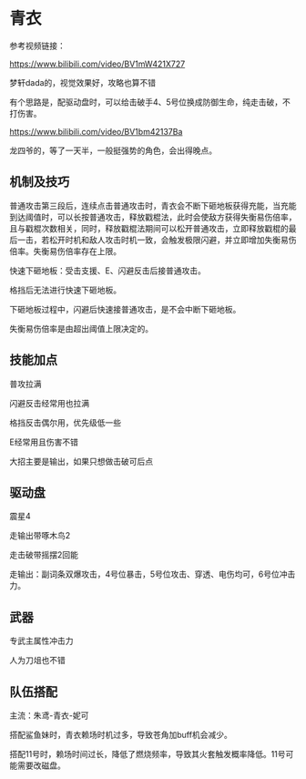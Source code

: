 # 青衣

参考视频链接：

https://www.bilibili.com/video/BV1mW421X727

梦轩dada的，视觉效果好，攻略也算不错

有个思路是，配驱动盘时，可以给击破手4、5号位换成防御生命，纯走击破，不打伤害。

https://www.bilibili.com/video/BV1bm42137Ba

龙四爷的，等了一天半，一般挺强势的角色，会出得晚点。

## 机制及技巧

普通攻击第三段后，连续点击普通攻击时，青衣会不断下砸地板获得充能，当充能到达阈值时，可以长按普通攻击，释放戳棍法，此时会使敌方获得失衡易伤倍率，且与戳棍次数相关，同时，释放戳棍法期间可以松开普通攻击，立即释放戳棍的最后一击，若松开时机和敌人攻击时机一致，会触发极限闪避，并立即增加失衡易伤倍率。失衡易伤倍率存在上限。

快速下砸地板：受击支援、E、闪避反击后接普通攻击。

格挡后无法进行快速下砸地板。

下砸地板过程中，闪避后快速接普通攻击，是不会中断下砸地板。

失衡易伤倍率是由超出阈值上限决定的。

## 技能加点

普攻拉满

闪避反击经常用也拉满

格挡反击偶尔用，优先级低一些

E经常用且伤害不错

大招主要是输出，如果只想做击破可后点

## 驱动盘

震星4

走输出带啄木鸟2

走击破带摇摆2回能

走输出：副词条双爆攻击，4号位暴击，5号位攻击、穿透、电伤均可，6号位冲击力。

## 武器

专武主属性冲击力

人为刀俎也不错

## 队伍搭配

主流：朱鸢-青衣-妮可

搭配鲨鱼妹时，青衣赖场时机过多，导致苍角加buff机会减少。

搭配11号时，赖场时间过长，降低了燃烧频率，导致其火套触发概率降低。11号可能需要改磁盘。